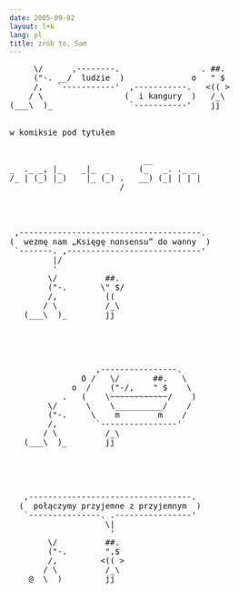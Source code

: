 ```yaml
---
date: 2005-09-02
layout: l+k
lang: pl
title: zrób to, Sam
---
```


<pre class='ascii-art'>
     \/      ,--------.                 . ##. 
     ("-. __/  ludzie  )              o   " $ 
     /,   `-----------'  ,-----------.   <(( >
    / \                 (  i kangury  )   /_\ 
(___\  )_                `-----------'    jj  


w komiksie pod tytułem


                            __          
_  ._ _, |_    _|_  _      (_   _. ._ _ 
/_ | (_) |_)    |_ (_) .   __) (_| | | |
                       /                




 ,--------------------------------------. 
(  wezmę nam „Księgę nonsensu” do wanny  )
 `-------. ,----------------------------' 
         |/                               
         '                                
        \/          ##.                   
        ("-.       \" $/                  
        /,          ((                    
       / \          /_\                   
   (___\  )_        jj                    





                  ,----------------.      
               O /   \/       ##.   \     
             o  /    ("-/,    " $    \    
           .   (    \~~~~~~~~~~~~/    )   
        \/      \    \__________/    /    
        ("-.     \    m        m    /     
        /,        `----------------'      
       / \          /_\                   
   (___\  )_        jj                    





   ,----------------------------------.   
  (  połączymy przyjemne z przyjemnym  )  
   `---------------. .----------------'   
                    \|                    
                     '                    
        \/          ##.                   
        ("-.        ",$                   
        /,         <(( >                  
       / \          /_\                   
    @__\  )_        jj                    
</pre>
